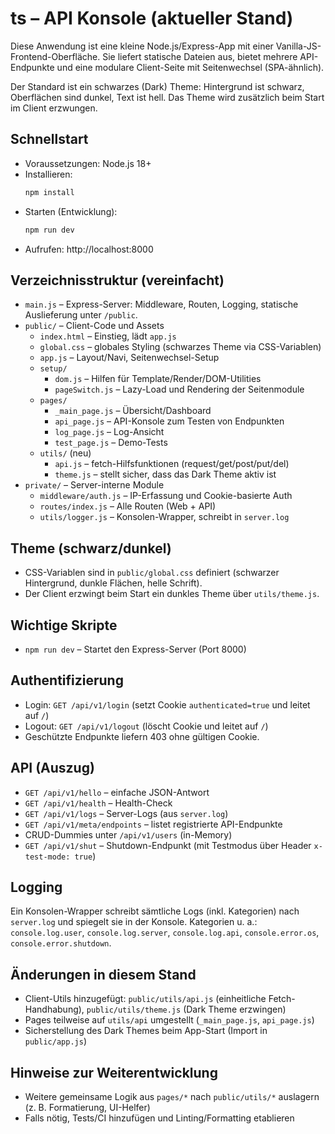 # ts – API Konsole (aktueller Stand)

Diese Anwendung ist eine kleine Node.js/Express-App mit einer Vanilla-JS-Frontend-Oberfläche. Sie liefert statische Dateien aus, bietet mehrere API-Endpunkte und eine modulare Client-Seite mit Seitenwechsel (SPA-ähnlich).

Der Standard ist ein schwarzes (Dark) Theme: Hintergrund ist schwarz, Oberflächen sind dunkel, Text ist hell. Das Theme wird zusätzlich beim Start im Client erzwungen.

## Schnellstart

- Voraussetzungen: Node.js 18+
- Installieren:
  ```bash
  npm install
  ```
- Starten (Entwicklung):
  ```bash
  npm run dev
  ```
- Aufrufen: http://localhost:8000

## Verzeichnisstruktur (vereinfacht)

- `main.js` – Express-Server: Middleware, Routen, Logging, statische Auslieferung unter `/public`.
- `public/` – Client-Code und Assets
  - `index.html` – Einstieg, lädt `app.js`
  - `global.css` – globales Styling (schwarzes Theme via CSS-Variablen)
  - `app.js` – Layout/Navi, Seitenwechsel-Setup
  - `setup/`
    - `dom.js` – Hilfen für Template/Render/DOM-Utilities
    - `pageSwitch.js` – Lazy-Load und Rendering der Seitenmodule
  - `pages/`
    - `_main_page.js` – Übersicht/Dashboard
    - `api_page.js` – API-Konsole zum Testen von Endpunkten
    - `log_page.js` – Log-Ansicht
    - `test_page.js` – Demo-Tests
  - `utils/` (neu)
    - `api.js` – fetch-Hilfsfunktionen (request/get/post/put/del)
    - `theme.js` – stellt sicher, dass das Dark Theme aktiv ist
- `private/` – Server-interne Module
  - `middleware/auth.js` – IP-Erfassung und Cookie-basierte Auth
  - `routes/index.js` – Alle Routen (Web + API)
  - `utils/logger.js` – Konsolen-Wrapper, schreibt in `server.log`

## Theme (schwarz/dunkel)

- CSS-Variablen sind in `public/global.css` definiert (schwarzer Hintergrund, dunkle Flächen, helle Schrift).
- Der Client erzwingt beim Start ein dunkles Theme über `utils/theme.js`.

## Wichtige Skripte

- `npm run dev` – Startet den Express-Server (Port 8000)

## Authentifizierung

- Login: `GET /api/v1/login` (setzt Cookie `authenticated=true` und leitet auf `/`)
- Logout: `GET /api/v1/logout` (löscht Cookie und leitet auf `/`)
- Geschützte Endpunkte liefern 403 ohne gültigen Cookie.

## API (Auszug)

- `GET /api/v1/hello` – einfache JSON-Antwort
- `GET /api/v1/health` – Health-Check
- `GET /api/v1/logs` – Server-Logs (aus `server.log`)
- `GET /api/v1/meta/endpoints` – listet registrierte API-Endpunkte
- CRUD-Dummies unter `/api/v1/users` (in-Memory)
- `GET /api/v1/shut` – Shutdown-Endpunkt (mit Testmodus über Header `x-test-mode: true`)

## Logging

Ein Konsolen-Wrapper schreibt sämtliche Logs (inkl. Kategorien) nach `server.log` und spiegelt sie in der Konsole. Kategorien u. a.: `console.log.user`, `console.log.server`, `console.log.api`, `console.error.os`, `console.error.shutdown`.

## Änderungen in diesem Stand

- Client-Utils hinzugefügt: `public/utils/api.js` (einheitliche Fetch-Handhabung), `public/utils/theme.js` (Dark Theme erzwingen)
- Pages teilweise auf `utils/api` umgestellt (`_main_page.js`, `api_page.js`)
- Sicherstellung des Dark Themes beim App-Start (Import in `public/app.js`)

## Hinweise zur Weiterentwicklung

- Weitere gemeinsame Logik aus `pages/*` nach `public/utils/*` auslagern (z. B. Formatierung, UI-Helfer)
- Falls nötig, Tests/CI hinzufügen und Linting/Formatting etablieren

